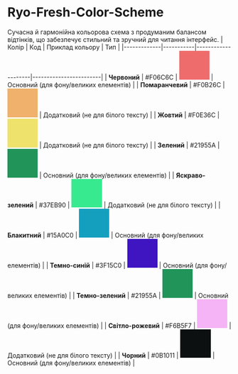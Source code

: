 # Ryo-Fresh-Color-Scheme
Сучасна й гармонійна кольорова схема з продуманим балансом відтінків, що забезпечує стильний та зручний для читання інтерфейс.
| Колір       | Код       | Приклад кольору    | Тип                    |
|-------------|-----------|--------------------|------------------------|
| **Червоний** | #F06C6C   | ![F06C6C](./colors/F06C6C.png) | Основний (для фону/великих елементів) |
| **Помаранчевий** | #F0B26C   | ![F0B26C](./colors/F0B26C.png) | Додатковий (не для білого тексту) |
| **Жовтий**   | #F0E36C   | ![F0E36C](./colors/F0E36C.png) | Додатковий (не для білого тексту) |
| **Зелений**  | #21955A   | ![21955A](./colors/21955A.png) | Основний (для фону/великих елементів) |
| **Яскраво-зелений** | #37EB90   | ![37EB90](./colors/37EB90.png) | Додатковий (не для білого тексту) |
| **Блакитний**  | #15A0C0   | ![15A0C0](./colors/15A0C0.png) | Основний (для фону/великих елементів) |
| **Темно-синій** | #3F15C0   | ![3F15C0](./colors/3F15C0.png) | Основний (для фону/великих елементів) |
| **Темно-зелений** | #21955A   | ![21955A](./colors/21955A.png) | Основний (для фону/великих елементів) |
| **Світло-рожевий** | #F6B5F7   | ![F6B5F7](./colors/F6B5F7.png) | Додатковий (не для білого тексту) |
| **Чорний**   | #0B1011   | ![0B1011](./colors/0B1011.png) | Основний (для фону/великих елементів) |

